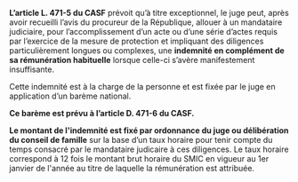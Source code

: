 **L’article L. 471-5 du CASF** prévoit qu’à titre exceptionnel, le juge peut, après avoir recueilli l’avis du procureur de la République, allouer à un mandataire judiciaire, pour l’accomplissement d’un acte ou d’une série d’actes requis par l’exercice de la mesure de protection et impliquant des diligences particulièrement longues ou complexes, une **indemnité en complément de sa rémunération habituelle** lorsque celle-ci s’avère manifestement insuffisante.

Cette indemnité est à la charge de la personne et est fixée par le juge en application d’un barème national.

**Ce barème est prévu à l’article D. 471-6 du CASF.**

**Le montant de l'indemnité est fixé par ordonnance du juge ou délibération du conseil de famille** sur la base d’un taux horaire pour tenir compte du temps consacré par le mandataire judicaire à ces diligences.
Le taux horaire correspond à 12 fois le montant brut horaire du SMIC en vigueur au 1er janvier de l'année au titre de laquelle la rémunération est attribuée.
